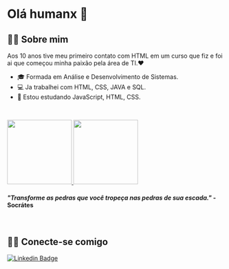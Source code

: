 # Olá humanx 👋

## 👩‍💻 Sobre mim
Aos 10 anos tive meu primeiro contato com HTML em um curso que fiz e foi ai que começou minha paixão pela área de TI.❤

- 🎓 Formada em Análise e Desenvolvimento de Sistemas. 
- 💻 Ja trabalhei com HTML, CSS, JAVA e SQL. 
- 🤩 Estou estudando JavaScript, HTML, CSS. 

<p>&nbsp;&nbsp;</p>

<p>
<a href="https://github.com/pcaffa">
  <img height="150em" src="https://github-readme-stats.vercel.app/api?username=pcaffa&show_icons=true&theme=radical" />
  <img height="150em" src="https://github-readme-stats-eight-theta.vercel.app/api/top-langs/?username=pcaffa&theme=radical&layout=compact&exclude_lang=java+r%22" />
</a>
</p>

#### *"Transforme as pedras que você tropeça nas pedras de sua escada."* -Socrátes

<p>&nbsp;&nbsp;</p>

## 🤝🏻 Conecte-se comigo
[![Linkedin Badge](https://img.shields.io/badge/-LinkedIn-blue?style=flat-square&logo=Linkedin&logoColor=white&link=https://www.linkedin.com/in/pamela-caffa-b1272a116/)](https://www.linkedin.com/in/pamela-caffa-b1272a116/)
